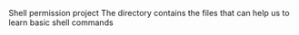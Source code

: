 Shell permission project
The directory contains the files that can help us to learn basic shell commands
